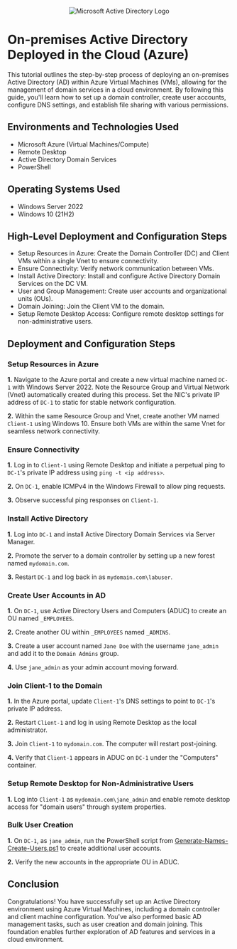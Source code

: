 <p align="center">
<img src="https://i.imgur.com/pU5A58S.png" alt="Microsoft Active Directory Logo"/>
</p>

<h1>On-premises Active Directory Deployed in the Cloud (Azure)</h1>
This tutorial outlines the step-by-step process of deploying an on-premises Active Directory (AD) within Azure Virtual Machines (VMs), allowing for the management of domain services in a cloud environment. By following this guide, you'll learn how to set up a domain controller, create user accounts, configure DNS settings, and establish file sharing with various permissions.<br />



<h2>Environments and Technologies Used</h2>

- Microsoft Azure (Virtual Machines/Compute)
- Remote Desktop
- Active Directory Domain Services
- PowerShell

<h2>Operating Systems Used </h2>

- Windows Server 2022
- Windows 10 (21H2)

<h2>High-Level Deployment and Configuration Steps</h2>

- Setup Resources in Azure: Create the Domain Controller (DC) and Client VMs within a single Vnet to ensure connectivity.
- Ensure Connectivity: Verify network communication between VMs.
- Install Active Directory: Install and configure Active Directory Domain Services on the DC VM.
- User and Group Management: Create user accounts and organizational units (OUs).
- Domain Joining: Join the Client VM to the domain.
- Setup Remote Desktop Access: Configure remote desktop settings for non-administrative users.

<h2>Deployment and Configuration Steps</h2>

### Setup Resources in Azure

**1.** Navigate to the Azure portal and create a new virtual machine named `DC-1` with Windows Server 2022. Note the Resource Group and Virtual Network (Vnet) automatically created during this process. Set the NIC's private IP address of `DC-1` to static for stable network configuration.

**2.** Within the same Resource Group and Vnet, create another VM named `Client-1` using Windows 10. Ensure both VMs are within the same Vnet for seamless network connectivity.

### Ensure Connectivity

**1.** Log in to `Client-1` using Remote Desktop and initiate a perpetual ping to `DC-1`'s private IP address using `ping -t <ip address>`.

**2.** On `DC-1`, enable ICMPv4 in the Windows Firewall to allow ping requests.

**3.** Observe successful ping responses on `Client-1`.

### Install Active Directory

**1.** Log into `DC-1` and install Active Directory Domain Services via Server Manager.

**2.** Promote the server to a domain controller by setting up a new forest named `mydomain.com`.

**3.** Restart `DC-1` and log back in as `mydomain.com\labuser`.

### Create User Accounts in AD

**1.** On `DC-1`, use Active Directory Users and Computers (ADUC) to create an OU named `_EMPLOYEES`.

**2.** Create another OU within `_EMPLOYEES` named `_ADMINS`.

**3.** Create a user account named `Jane Doe` with the username `jane_admin` and add it to the `Domain Admins` group.

**4.** Use `jane_admin` as your admin account moving forward.

### Join Client-1 to the Domain

**1.** In the Azure portal, update `Client-1`'s DNS settings to point to `DC-1`'s private IP address.

**2.** Restart `Client-1` and log in using Remote Desktop as the local administrator.

**3.** Join `Client-1` to `mydomain.com`. The computer will restart post-joining.

**4.** Verify that `Client-1` appears in ADUC on `DC-1` under the "Computers" container.

### Setup Remote Desktop for Non-Administrative Users

**1.** Log into `Client-1` as `mydomain.com\jane_admin` and enable remote desktop access for "domain users" through system properties.

### Bulk User Creation

**1.** On `DC-1`, as `jane_admin`, run the PowerShell script from [Generate-Names-Create-Users.ps1](https://github.com/joshmadakor1/AD_PS/blob/master/Generate-Names-Create-Users.ps1) to create additional user accounts.

**2.** Verify the new accounts in the appropriate OU in ADUC.

## Conclusion

Congratulations! You have successfully set up an Active Directory environment using Azure Virtual Machines, including a domain controller and client machine configuration. You've also performed basic AD management tasks, such as user creation and domain joining. This foundation enables further exploration of AD features and services in a cloud environment.
